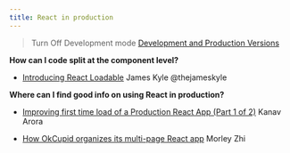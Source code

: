 ```yaml
---
title: React in production
---
```


> Turn Off Development mode [Development and Production Versions](https://facebook.github.io/react/docs/installation.html#development-and-production-versions)


**How can I code split at the component level?**
* [Introducing React Loadable](https://medium.com/@thejameskyle/react-loadable-2674c59de178) James Kyle @thejameskyle

**Where can I find good info on using React in production?**

* [Improving first time load of a Production React App (Part 1 of 2)](https://hackernoon.com/improving-first-time-load-of-a-production-react-app-part-1-of-2-e7494a7c7ab0#.2yvoqi46t) Kanav Arora

* [How OkCupid organizes its multi-page React app](https://tech.okcupid.com/how-okcupid-organizes-its-multi-page-react-app) Morley Zhi
